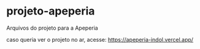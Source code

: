 # projeto-apeperia
Arquivos do projeto para a Apeperia

caso queria ver o projeto no ar, acesse: 
https://apeperia-indol.vercel.app/
